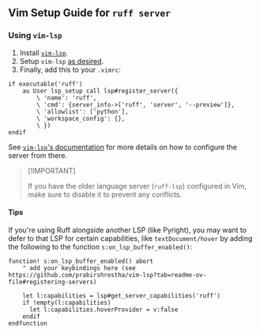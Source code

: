 ## Vim Setup Guide for `ruff server`

### Using `vim-lsp`

1. Install [`vim-lsp`](https://github.com/prabirshrestha/vim-lsp).
1. Setup `vim-lsp` [as desired](https://github.com/prabirshrestha/vim-lsp?tab=readme-ov-file#registering-servers).
1. Finally, add this to your `.vimrc`:

```vim
if executable('ruff')
    au User lsp_setup call lsp#register_server({
        \ 'name': 'ruff',
        \ 'cmd': {server_info->['ruff', 'server', '--preview']},
        \ 'allowlist': ['python'],
        \ 'workspace_config': {},
        \ })
endif
```

See [`vim-lsp`'s documentation](https://github.com/prabirshrestha/vim-lsp/blob/master/doc/vim-lsp.txt) for more details
on how to configure the server from there.

> \[!IMPORTANT\]
>
> If you have the older language server (`ruff-lsp`) configured in Vim, make sure to disable it to prevent any conflicts.

#### Tips

If you're using Ruff alongside another LSP (like Pyright), you may want to defer to that LSP for certain capabilities, like `textDocument/hover` by adding the following to the function `s:on_lsp_buffer_enabled()`:

```vim
function! s:on_lsp_buffer_enabled() abort
    " add your keybindings here (see https://github.com/prabirshrestha/vim-lsp?tab=readme-ov-file#registering-servers)

    let l:capabilities = lsp#get_server_capabilities('ruff')
    if !empty(l:capabilities)
      let l:capabilities.hoverProvider = v:false
    endif
endfunction
```
